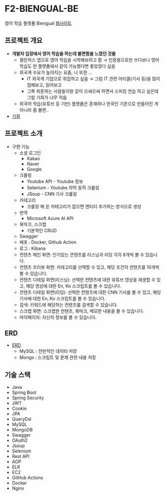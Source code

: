 # F2-BIENGUAL-BE
영어 학습 플랫폼 Biengual [웹사이트](https://biengual.store)

## 프로젝트 개요
- **개발자 입장에서 영어 학습을 하는데 불편함을 느꼈던 것들**
    - 챌린저스 앱으로 영어 학습을 시작해보려고 함 → 인증용으로만 쓰다보니 영어 학습도 한 플랫폼에서 같이 가능했다면 좋았겠다 싶음
    - 외국계 수요가 높아지는 요즘, 나 또한 …
        - IT 외국계 기업으로 취업하고 싶음 → 그럼 IT 관련 아티클(기사 등)을 많이 접해보고, 읽어보고
        - 그쪽 취준하는 사람들이랑 같이 으쌰으쌰 하면서 스피킹 연습 하고 싶은데 그럴 기회가 너무 적음
    - 외국어 학습(유튜브 등 기반) 플랫폼은 존재하나 한국인 기준으로 만들어진 게 아니라 좀 불편..
- [기획](https://www.notion.so/5df05f4700e942889551999ee587dcd4?pvs=21)
  
## 프로젝트 소개

- 구현 기능
    - 소셜 로그인
        - Kakao
        - Naver
        - Google
    - 크롤링
        - Youtube API - Youtube 정보
        - Selenium - Youtube 자막 동적 크롤링
        - JSoup - CNN 기사 크롤링
    - 카테고리
        - 크롤링 해 온 카테고리가 없으면 엔티티 추가하는 방식으로 생성
    - 번역
        - Microsoft Azure AI API
    - 북마크, 스크랩
        - 기본적인 CRUD
    - Swagger
    - 배포 : Docker, Github Action
    - 로그 : Kibana
    - 컨텐츠 메인 화면: 인기있는 콘텐츠를 리스닝과 리딩 각각 8개씩 볼 수 있습니다.
    - 컨텐츠 프리뷰 화면: 카테고리를 선택할 수 있고, 해당 조건의 컨텐츠를 10개씩 볼 수 있습니다.
    - 컨텐츠 디테일 화면(리스닝): 선택한 컨텐츠에 대한 유튜브 영상을 재생할 수 있고, 해당 영상에 대한 En, Ko 스크립트를 볼 수 있습니다.
    - 컨텐츠 디테일 화면(리딩): 선택한 컨텐츠에 대한 CNN 기사를 볼 수 있고, 해당 기사에 대한 En, Ko 스크립트를 볼 수 있습니다.
    - 검색: 키워드에 해당하는 컨텐츠를 검색할 수 있습니다.
    - 스크랩 화면: 스크랩한 컨텐츠, 북마크, 메모한 내용을 볼 수 있습니다.
    - 마이페이지: 자신의 정보를 볼 수 있습니다.

## ERD
- [ERD](https://dbdiagram.io/d/Mentoring-66debf32bc6a4b5bb5a1afe5)
    - MySQL : 전반적인 데이터 저장
    - Mongo : 스크립트 및 문제 관련 내용 저장

## 기술 스택
 - Java
 - Spring Boot
 - Spring Security
 - JWT
 - Cookie
 - JPA
 - QueryDsl
 - MySQL
 - MongoDB
 - Swagger
 - OAuth2
 - Jsoup
 - Selenium
 - Rest API
 - AOP
 - ELK
 - EC2
 - GitHub Actions
 - Docker
 - Nginx
